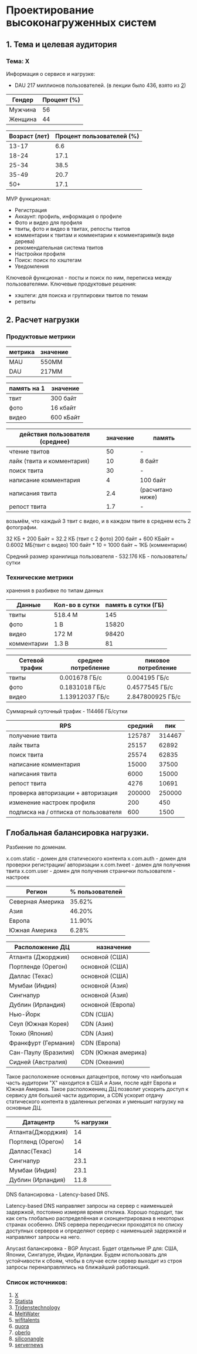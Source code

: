 # Проектирование высоконагруженных систем
## 1. Тема и целевая аудитория
### Тема: X

Информация о сервисе и нагрузке:
- DAU 217 миллионов пользователей. (в лекции было 436, взято из [2](https://www.meltwater.com/en/blog/twitter-stats-marketers-need-to-know))

| Гендер  | Процент (%) |
| --- | ------ |
| Мужчина | 56 |
| Женщина | 44 |



| Возраст (лет) | Процент пользователей (%) |
| --- | ------ |
| 13-17 |  6.6   |
| 18-24 |  17.1   |
| 25-34 |  38.5  |
| 35-49 |  20.7   |
| 50+  | 17.1   |

MVP функционал:
- Регистрация
- Аккаунт: профиль, информация о профиле
- Фото и видео для профиля
- твиты, фото и видео в твитах, репосты твитов
- комментарии к твитам и комментарии к комментариям(в виде дерева)
- рекомендательная система твитов
- Настройки профиля
- Поиск: поиск по хэштегам
- Уведомления

Ключевой функционал - посты и поиск по ним, переписка между пользователями.
Ключевые продуктовые решения:
- хэштеги: для поиска и группировки твитов по темам
- ретвиты

## 2. Расчет нагрузки

### Продуктовые метрики

| метрика | значение |
| --- | ------ |
| MAU |  550MM |
| DAU |  217MM |

| память на 1 | значение |
| --- | ------ |
| твит |  300 байт |
| фото | 16 кбайт |
| видео | 600 кБайт |


| действия пользователя (среднее) | значение | память |
| ---  | ---- |  --- |
| чтение твитов | 50 | - |
| лайк (твита и комментария) | 10 | 8 байт |
| поиск твита | 30 | - |
| написание комментария | 4 | 100 байт |
| написания твита | 2.4 | (расчитано ниже) |
| репост твита | 1.7 | - |

возьмём, что каждый 3 твит с видео, и в каждом твите в среднем есть 2 фотографии.

32 КБ + 200 Байт = 32.2 КБ (твит с 2 фото)
200 байт + 600 КБайт = 0.6002 МБ(твит с видео)
100 байт * 10 = 1000 байт ~ 1КБ (комментарии)

Средний размер хранилища пользователя - 532.176 КБ - пользователь/ сутки

### Технические метрики

хранения в разбивке по типам данных

| Данные | Кол-во в сутки | память в сутки (ГБ) |
| ---   |  -- |  ---              |
| твиты | 518.4 M |     145       |
| фото | 1 B |          15820     |
| видео | 172 M |       98420     |
| комментарии | 1.3 B | 81 |

| Сетевой трафик | среднее потребление | пиковое потребление |
| --- | ---- | --- |
| твиты | 0.001678  ГБ/c |  0.004195 ГБ/c  | 
| фото |  0.1831018 ГБ/c   |  0.4577545 ГБ/c  |
| видео | 1.13912037 ГБ/c   | 2.847800925  ГБ/c |

Суммарный суточный  трафик - 114466 ГБ/cутки

| RPS | средний | пик |
| ---  | ---- | --- |
| получение твита | 125787  | 314467 |
| лайк твита | 25157  | 62892 |
| поиск твита | 25574  | 62835 |
| написание комментария | 15000  | 37500 |
| написания твита | 6000 | 15000  | 
| репост твита | 4276  | 10691  |
| проверка авторизации + авторизация | 200000 | 250000 |
| изменение настроек профиля | 200 | 450 |
| подписка на / отписка от пользователя | 600 | 1500 |

## Глобальная балансировка нагрузки.

Разбиение по доменам.

x.com.static - домен для статического контента 
x.com.auth - домен для проверки регистрации/ авторизации
x.com.tweet - домен для получения твита
x.com.user - домен для получения странички пользователя - настроек



| Регион | % пользователей |
| --- | -- |
| Северная Америка | 35.62% |
| Азия | 46.20% |
| Европа | 11.90% |
| Южная Америка | 6.28% |


| Расположение ДЦ | назначение |
| --- | -- |
| Атланта (Джорджия) | основной (США) |
| Портленде (Орегон) | основной (США) |
| Даллас (Техас) |  основной (США) |
| Мумбаи (Индия) | основной (Азия) |
| Сингнапур | основной (Азия) |
| Дублин (Ирландия) | основной (Европа) |
| Нью-Йорк | CDN (США) |
| Сеул (Южная Корея) | CDN (Азия) |
| Токио (Япония) | CDN (Азия) |
| Франкфурт (Германия) | CDN (Европа) |
| Сан-Паулу (Бразилия) | CDN (Южная америка) |
| Сидней (Австралия) | CDN (Океания) | 


Такое расположение основных датацентров, потому что наибольшая часть аудитории "X" находится в США и Азии, после идёт Европа и Южная Америка. Такое расположениец ДЦ позволит ускорить доступ к сервису для большей части аудитории, а CDN ускорит отдачу статического контента в удаленных регионах и уменьшит нагрузку на основные ДЦ.

| Датацентр                              | % нагрузки    | 
| ---                                    | ----          |
| Атланта(Джорджия)                      | 14            | 
| Портленд (Орегон)                      | 14	         |
| Даллас(Техас)                          | 14	         |
| Сингнапур                              | 23.1          |
| Мумбаи (Индия)                         | 23.1          |
| Дублин (Ирландия)                      | 11.8          |


DNS балансировка - Latency-based DNS.

Latency-based DNS направляет запросы на сервер с наименьшей задержкой, постоянно измеряя время отклика.
Хорошо подходит, так как сеть глобально распределённая и сконцентрирована в некоторых странах особенно.
DNS сервера переодически проходятся по списку доступных серверов и определяют сервер с наименьшей задержкой и направляют запросы на него.

Anycast балансировка - BGP Anycast.
Будет отдельные IP для: США, Японии, Сингапуре, Индии, Ирландии.
Будем использовать для устойчивости к сбоям, чтобы в случае если сервер выходит из строя запросы перенаправлялись на ближайший работающий. 

### Список источников:
1. [X](https://x.com/ "сам твиттер")
2. [Statista](https://www.statista.com/statistics/242606/number-of-active-twitter-users-in-selected-countries/)
3. [Tridenstechnology](https://tridenstechnology.com/ru/c%D1%82%D0%B0%D1%82%D0%B8%D1%81%D1%82%D0%B8%D0%BA%D0%B0-%D0%BF%D0%BE%D0%BB%D1%8C%D0%B7%D0%BE%D0%B2%D0%B0%D1%82%D0%B5%D0%BB%D0%B5%D0%B9-twitter/)
4. [MeltWater](https://www.meltwater.com/en/blog/twitter-stats-marketers-need-to-know)
5. [wifitalents](https://wifitalents.com/statistic/twitter/ "немного отличается от предыдущих статистик")
6. [quora](https://www.quora.com/Does-Twitter-store-its-data-and-if-so-where-and-how-is-it-organized#:~:text=By%20means%20of%20Hadoop%2C%20Twitter,Twitter%20is%20over%2010K%20nodes "немного инфы про RPS твиттера")
7. [oberlo](https://www.oberlo.com/statistics/number-of-twitter-users-by-country "распределение по странам")
8. [siliconangle](https://siliconangle.com/2022/12/30/twitter-reportedly-closes-sacramento-data-center-part-cost-cutting-initiative/ "где главные датацентры твиттера")
9. [servernews](https://servernews.ru/1077720 "где главные датацентры твиттера")
